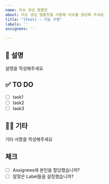 ```yaml
---
name: 이슈 생성 템플릿
about: 이슈 생성 템플릿을 사용해 이슈를 생성해 주세요
title: "[Feat] ~ 기능 구현"
labels: ''
assignees: ''

---
```


<!--[이슈종류] 이슈 제목 과 같은 형식으로 이슈 제목을 작성합니다. -->
## 📄 설명
설명을 작성해주세요

## ✅ TO DO
- [ ] task1
- [ ] task2
- [ ] task3

## 🙋🏻 기타
기타 사항을 작성해주세요

## 체크
- [ ] Assignees에 본인을 할당했습니까?
- [ ] 알맞은 Label들을 설정했습니까?
